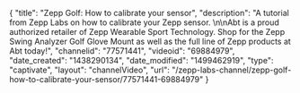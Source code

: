 {
    "title": "Zepp Golf: How to calibrate your sensor",
    "description": "A tutorial from Zepp Labs on how to calibrate your Zepp sensor. \n\nAbt is a proud authorized retailer of Zepp Wearable Sport Technology. Shop for the Zepp Swing Analyzer Golf Glove Mount as well as the full line of Zepp products at Abt today!",
    "channelid": "77571441",
    "videoid": "69884979",
    "date_created": "1438290134",
    "date_modified": "1499462919",
    "type": "captivate",
    "layout": "channelVideo",
    "url": "\/zepp-labs-channel\/zepp-golf-how-to-calibrate-your-sensor\/77571441-69884979"
}